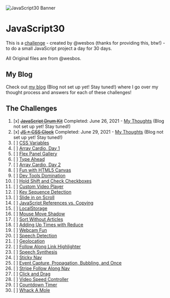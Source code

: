 ![JavaScript30 Banner](https://javascript30.com/images/JS3-social-share.png)

# JavaScript30

This is a [challenge](https://JavaScript30.com) - created by @wesbos (thanks for providing this, btw!) - to do a small JavaScript project a day for 30 days.

All Original files are from @wesbos.

## My Blog

Check out [my blog](https://jessicawentling.com/category/programming/javascript30/) (Blog not set up yet! Stay tuned!) where I go over my thought process and answers for each of these challenges!

## The Challenges

1. [x] ~~[JavaScript Drum Kit](./01%20-%20JavaScript%20Drum%20Kit)~~ Completed: June 26, 2021 - [My Thoughts](https://jessicawentling.com/category/programming/javascript30/day01/) (Blog not set up yet! Stay tuned!)
2. [x] ~~[JS + CSS Clock](./02%20-%20JS%20%2B%20CSS%20Clock)~~ Completed: June 29, 2021 - [My Thoughts](https://jessicawentling.com/category/programming/javascript30/day02/) (Blog not set up yet! Stay tuned!)
3. [ ] [CSS Variables](./03%20-%20CSS%20Variables)
4. [ ] [Array Cardio, Day 1](./04%20-%20Array%20Cardio%20Day%201)
5. [ ] [Flex Panel Gallery](./05%20-%20Flex%20Panel%20Gallery)
6. [ ] [Type Ahead](./06%20-%20Type%20Ahead)
7. [ ] [Array Cardio, Day 2](./07%20-%20Array%20Cardio%20Day%202)
8. [ ] [Fun with HTML5 Canvas](./08%20-%20Fun%20with%20HTML5%20Canvas)
9. [ ] [Dev Tools Domination](./09%20-%20Dev%20Tools%20Domination)
10. [ ] [Hold Shift and Check Checkboxes](./10%20-%20Hold%20Shift%20and%20Check%20Checkboxes)
11. [ ] [Custom Video Player](./11%20-%20Custom%20Video%20Player)
12. [ ] [Key Sequence Detection](./12%20-%20Key%20Sequence%20Detection)
13. [ ] [Slide in on Scroll](./13%20-%20Slide%20in%20on%20Scroll)
14. [ ] [JavaScript References vs. Copying](./14%20-%20JavaScript%20References%20VS%20Copying)
15. [ ] [LocalStorage](./15%20-%20LocalStorage)
16. [ ] [Mouse Move Shadow](./16%20-%20Mouse%20Move%20Shadow)
17. [ ] [Sort Without Articles](./17%20-%20Sort%20Without%20Articles)
18. [ ] [Adding Up Times with Reduce](./18%20-%20Adding%20Up%20Times%20with%20Reduce)
19. [ ] [Webcam Fun](./19%20-%20Webcam%20Fun)
20. [ ] [Speech Detection](./20%20-%20Speech%20Detection)
21. [ ] [Geolocation](./21%20-%20Geolocation)
22. [ ] [Follow Along Link Highlighter](./22%20-%20Follow%20Along%20Link%20Highlighter)
23. [ ] [Speech Synthesis](./23%20-%20Speech%20Synthesis)
24. [ ] [Sticky Nav](./24%20-%20Sticky%20Nav)
25. [ ] [Event Capture, Propagation, Bubbling, and Once](./25%20-%20Event%20Capture,%20Propagation,%20Bubbling%20and%20Once)
26. [ ] [Stripe Follow Along Nav](./26%20-%20Stripe%20Follow%20Along%20Nav)
27. [ ] [Click and Drag](./27%20-%20Click%20and%20Drag)
28. [ ] [Video Speed Controller](./28%20-%20Video%20Speed%20Controller)
29. [ ] [Countdown Timer](./29%20-%20Countdown%20Timer)
30. [ ] [Whack A Mole](./30%20-%20Whack%20A%20Mole)
